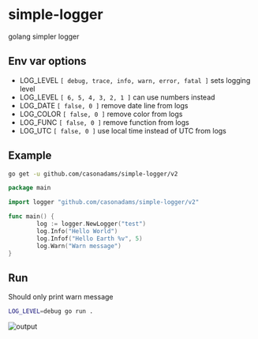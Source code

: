 # simple-logger
golang simpler logger

## Env var options
- LOG_LEVEL `[ debug, trace, info, warn, error, fatal ]` sets logging level
- LOG_LEVEL `[ 6, 5, 4, 3, 2, 1 ]` can use numbers instead
- LOG_DATE `[ false, 0 ]` remove date line from logs
- LOG_COLOR `[ false, 0 ]` remove color from logs
- LOG_FUNC `[ false, 0 ]` remove function from logs
- LOG_UTC `[ false, 0 ]` use local time instead of UTC from logs

## Example

```bash
go get -u github.com/casonadams/simple-logger/v2
```

```go
package main

import logger "github.com/casonadams/simple-logger/v2"

func main() {
        log := logger.NewLogger("test")
        log.Info("Hello World")
        log.Infof("Hello Earth %v", 5)
        log.Warn("Warn message")
}
```

## Run

Should only print warn message
```bash
LOG_LEVEL=debug go run .
```

![output](https://github.com/casonadams/simple-logger/examples/output.png)